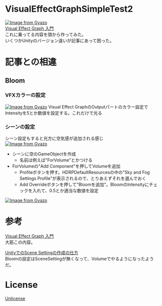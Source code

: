# VisualEffectGraphSimpleTest2
[![Image from Gyazo](https://i.gyazo.com/9d934be77647fca66771b7e3d7633f99.gif)](https://gyazo.com/9d934be77647fca66771b7e3d7633f99)  
[Visual Effect Graph 入門](https://qiita.com/tan-y/items/cd6fc58674d6f0c54d0b)  
これに乗ってる内容を頭から作ってみた。  
いくつかUnityのバージョン違いが記事にあって困った。

# 記事との相違
## Bloom
### VFXカラーの設定
[![Image from Gyazo](https://i.gyazo.com/530182a3a378900872bfec8c0d9565cb.png)](https://gyazo.com/530182a3a378900872bfec8c0d9565cb)
Visual Effect GraphのOutputパートのカラー設定でIntensityを5とか数値を設定する。これだけで光る


### シーンの設定
シーン設定もすると光方に空気感が追加される感じ  
[![Image from Gyazo](https://i.gyazo.com/e36826d10b0c815905a276c84d9a0dcc.png)](https://gyazo.com/e36826d10b0c815905a276c84d9a0dcc)  
- シーンに空のGameObjectを作成
    - 名前は例えば"ForVolume"とかつける
- ForVolumeの"Add Component"を押してVolumeを追加
    - Profileボタンを押す。HDRPDefaultResourcesの中の"Sky and Fog Settings Profile"が表示されるので、とりあえずそれを選んでおく
    - Add Overrideボタンを押して"Bloomを追加"。BloomのIntensityにチェックを入れて、0.5とか適当な数値を設定  

[![Image from Gyazo](https://i.gyazo.com/63067feb2862de4322b41977b3f51766.png)](https://gyazo.com/63067feb2862de4322b41977b3f51766)

# 参考
[Visual Effect Graph 入門](https://qiita.com/tan-y/items/cd6fc58674d6f0c54d0b)  
大筋この内容。  
  
[UnityでのScene Settingの作成の仕方](https://teratail.com/questions/233619)  
Bloomの設定はSceneSettingが無くなって、Volumeでやるようになったようだ。  

# License
[Unlicense](https://unlicense.org/)

